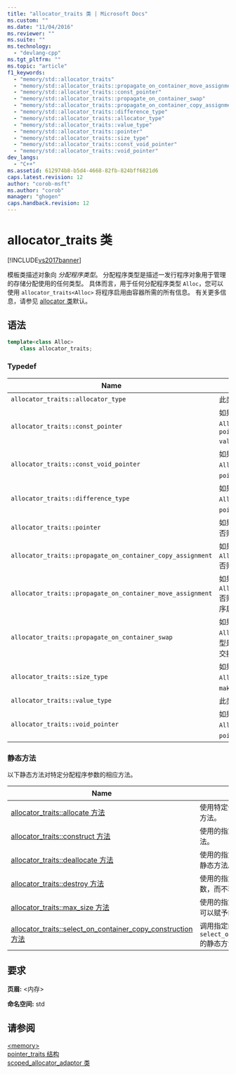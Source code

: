 ```yaml
---
title: "allocator_traits 类 | Microsoft Docs"
ms.custom: ""
ms.date: "11/04/2016"
ms.reviewer: ""
ms.suite: ""
ms.technology: 
  - "devlang-cpp"
ms.tgt_pltfrm: ""
ms.topic: "article"
f1_keywords: 
  - "memory/std::allocator_traits"
  - "memory/std::allocator_traits::propagate_on_container_move_assignment"
  - "memory/std::allocator_traits::const_pointer"
  - "memory/std::allocator_traits::propagate_on_container_swap"
  - "memory/std::allocator_traits::propagate_on_container_copy_assignment"
  - "memory/std::allocator_traits::difference_type"
  - "memory/std::allocator_traits::allocator_type"
  - "memory/std::allocator_traits::value_type"
  - "memory/std::allocator_traits::pointer"
  - "memory/std::allocator_traits::size_type"
  - "memory/std::allocator_traits::const_void_pointer"
  - "memory/std::allocator_traits::void_pointer"
dev_langs: 
  - "C++"
ms.assetid: 612974b8-b5d4-4668-82fb-824bff6821d6
caps.latest.revision: 12
author: "corob-msft"
ms.author: "corob"
manager: "ghogen"
caps.handback.revision: 12
---
```

# allocator_traits 类
[!INCLUDE[vs2017banner](../assembler/inline/includes/vs2017banner.md)]

模板类描述对象向 *分配程序类型*。  分配程序类型是描述一发行程序对象用于管理的存储分配使用的任何类型。  具体而言，用于任何分配程序类型 `Alloc`，您可以使用 `allocator_traits<Alloc>` 将程序启用由容器所需的所有信息。  有关更多信息，请参见 [allocator 类](../standard-library/allocator-class.md)默认。  
  
## 语法  
  
```cpp  
template<class Alloc>  
    class allocator_traits;  
```  
  
### Typedef  
  
|Name|说明|  
|----------|--------|  
|`allocator_traits::allocator_type`|此类型是的同义词。`Alloc`模板参数|  
|`allocator_traits::const_pointer`|如果该类型的标准格式，此类型是 `Alloc::const_pointer`;否则，此类型是 `pointer_traits<pointer>::rebind<const value_type>`。|  
|`allocator_traits::const_void_pointer`|如果该类型的标准格式，此类型是 `Alloc::const_void_pointer`;否则，此类型是 `pointer_traits<pointer>::rebind<const void>`。|  
|`allocator_traits::difference_type`|如果该类型的标准格式，此类型是 `Alloc::difference_type`;否则，此类型是 `pointer_traits<pointer>::difference_type`。|  
|`allocator_traits::pointer`|如果该类型的标准格式，此类型是 `Alloc::pointer`;否则，此类型是 `value_type *`。|  
|`allocator_traits::propagate_on_container_copy_assignment`|如果该类型的标准格式，此类型是 `Alloc::propagate_on_container_copy_assignment`;否则，此类型是 `false_type`。|  
|`allocator_traits::propagate_on_container_move_assignment`|如果该类型的标准格式，此类型是 `Alloc::propagate_on_container_move_assignment`;否则，此类型是 `false_type`。  如果类型应用，将程序启用容器复制其在移动分配的存储分配程序。|  
|`allocator_traits::propagate_on_container_swap`|如果该类型的标准格式，此类型是 `Alloc::propagate_on_container_swap`;否则，此类型是 `false_type`。  如果类型应用，将程序启用容器交换其在交换的存储分配程序。|  
|`allocator_traits::size_type`|如果该类型的标准格式，此类型是 `Alloc::size_type`;否则，此类型是 `make_unsigned<difference_type>::type`。|  
|`allocator_traits::value_type`|此类型是的同义词。`Alloc::value_type`|  
|`allocator_traits::void_pointer`|如果该类型的标准格式，此类型是 `Alloc::void_pointer`;否则，此类型是 `pointer_traits<pointer>::rebind<void>`。|  
  
### 静态方法  
 以下静态方法对特定分配程序参数的相应方法。  
  
|Name|说明|  
|----------|--------|  
|[allocator\_traits::allocate 方法](../Topic/allocator_traits::allocate%20Method.md)|使用特定分配程序参数，分配内存的静态方法。|  
|[allocator\_traits::construct 方法](../Topic/allocator_traits::construct%20Method.md)|使用的指定分配程序构造对象的静态方法。|  
|[allocator\_traits::deallocate 方法](../Topic/allocator_traits::deallocate%20Method.md)|使用的指定分配程序释放对象指定数量的静态方法。|  
|[allocator\_traits::destroy 方法](../Topic/allocator_traits::destroy%20Method.md)|使用的指定分配程序调用对象的析构函数，而不释放其内存的静态方法。|  
|[allocator\_traits::max\_size 方法](../Topic/allocator_traits::max_size%20Method.md)|使用的指定分配程序确定对象的最大数字可以赋予的静态方法。|  
|[allocator\_traits::select\_on\_container\_copy\_construction 方法](../Topic/allocator_traits::select_on_container_copy_construction%20Method.md)|调用指定的分布程序的 `select_on_container_copy_construction` 的静态方法。|  
  
## 要求  
 **页眉:** \<内存\>  
  
 **命名空间:**  std  
  
## 请参阅  
 [\<memory\>](../standard-library/memory.md)   
 [pointer\_traits 结构](../standard-library/pointer-traits-struct.md)   
 [scoped\_allocator\_adaptor 类](../standard-library/scoped-allocator-adaptor-class.md)